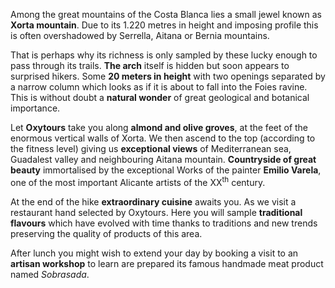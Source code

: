 Among the great mountains of the Costa Blanca lies a small jewel known as
**Xorta mountain**. Due to its 1.220 metres in height and imposing profile this
is often overshadowed by Serrella, Aitana or Bernia mountains.

That is perhaps why its richness is only sampled by these lucky enough to pass
through its trails. **The arch** itself is hidden but soon appears to surprised
hikers. Some **20 meters in height** with two openings separated by a narrow
column which looks as if it is about to fall into the Foies ravine. This is
without doubt a **natural wonder** of great geological and botanical importance.

Let **Oxytours** take you along **almond and olive groves**, at the feet of the
enormous vertical walls of Xorta. We then ascend to the top (according to the
fitness level) giving us **exceptional views** of Mediterranean sea, Guadalest
valley and neighbouring Aitana mountain. **Countryside of great beauty**
immortalised by the exceptional Works of the painter **Emilio Varela**, one of
the most important Alicante artists of the XX<sup>th</sup> century.

At the end of the hike **extraordinary cuisine** awaits you. As we visit a
restaurant hand selected by Oxytours. Here you will sample **traditional
flavours** which have evolved with time thanks to traditions and new trends
preserving the quality of products of this area.

After lunch you might wish to extend your day by booking a visit to an **artisan
workshop** to learn are prepared its famous handmade meat product named
_Sobrasada_.
